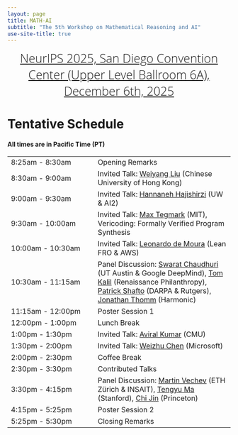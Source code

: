 ```yaml
---
layout: page
title: MATH-AI
subtitle: "The 5th Workshop on Mathematical Reasoning and AI"
use-site-title: true
---
```

<div class="venue" style="font-size: 27px; display: block; font-family: 'Open Sans', 'Helvetica Neue', Helvetica, Arial, sans-serif; font-weight: 300; color: #404040; text-align: center;">
  <a target="_blank" href="https://nips.cc/virtual/2025/workshop/109565">NeurIPS 2025, San Diego Convention Center (Upper Level Ballroom 6A), December 6th, 2025</a>
</div>

# Tentative Schedule



#### All times are in Pacific Time (PT)


<div class="container">
  <div class="row">
    <table class="table">
      <tr>
        <td style="width: 180px;">8:25am - 8:30am</td>
        <td>Opening Remarks</td>
      </tr>
      <tr>
        <td style="width: 180px;">8:30am - 9:00am</td>
        <td>Invited Talk: <a href="https://wyliu.com/" target="_blank">Weiyang Liu</a> (Chinese University of Hong Kong)</td>
      </tr>
      <tr>
        <td style="width: 180px;">9:00am - 9:30am</td>
        <td>Invited Talk: <a href="https://homes.cs.washington.edu/~hannaneh/" target="_blank">Hannaneh Hajishirzi</a> (UW & AI2)</td>
      </tr>
      <tr>
        <td style="width: 180px;">9:30am - 10:00am</td>
        <td>Invited Talk: <a href="https://physics.mit.edu/faculty/max-tegmark/" target="_blank">Max Tegmark</a> (MIT), Vericoding: Formally Verified Program Synthesis</td>
      </tr>
      <tr>
        <td style="width: 180px;">10:00am - 10:30am</td>
        <td>Invited Talk: <a href="https://leodemoura.github.io/" target="_blank">Leonardo de Moura</a> (Lean FRO & AWS)</td>
      </tr>
      <tr>
        <td style="width: 180px;">10:30am - 11:15am</td>
        <td>Panel Discussion: <a href="https://www.cs.utexas.edu/~swarat/" target="_blank">Swarat Chaudhuri</a> (UT Austin & Google DeepMind), <a href="https://www.renaissancephilanthropy.org/team/tom-kalil" target="_blank">Tom Kalil</a> (Renaissance Philanthropy), <a href="https://patrickshafto.com/" target="_blank">Patrick Shafto</a> (DARPA & Rutgers), <a href="https://www.linkedin.com/in/jonathan-thomm/" target="_blank">Jonathan Thomm</a> (Harmonic)</td>
      </tr>
      <tr>
        <td style="width: 180px;">11:15am - 12:00pm</td>
        <td>Poster Session 1</td>
      </tr>
      <tr>
        <td style="width: 180px;">12:00pm - 1:00pm</td>
        <td>Lunch Break</td>
      </tr>
      <tr>
        <td style="width: 180px;">1:00pm - 1:30pm</td>
        <td>Invited Talk: <a href="https://aviralkumar2907.github.io/" target="_blank">Aviral Kumar</a> (CMU)</td>
      </tr>
      <tr>
        <td style="width: 180px;">1:30pm - 2:00pm</td>
        <td>Invited Talk: <a href="https://www.microsoft.com/en-us/research/people/wzchen/" target="_blank">Weizhu Chen</a> (Microsoft)</td>
      </tr>
      <tr>
        <td style="width: 180px;">2:00pm - 2:30pm</td>
        <td>Coffee Break</td>
      </tr>
      <tr>
        <td style="width: 180px;">2:30pm - 3:30pm</td>
        <td>Contributed Talks</td>
      </tr>
      <tr>
        <td style="width: 180px;">3:30pm - 4:15pm</td>
        <td>Panel Discussion: <a href="https://www.cs.utexas.edu/~swarat/" target="_blank">Martin Vechev</a> (ETH Zürich & INSAIT), <a href="https://ai.stanford.edu/~tengyuma/" target="_blank">Tengyu Ma</a> (Stanford), <a href="https://sites.google.com/view/cjin/home" target="_blank">Chi Jin</a> (Princeton)</td>
      </tr>
      <tr>
        <td style="width: 180px;">4:15pm - 5:25pm</td>
        <td>Poster Session 2</td>
      </tr>
      <tr>
        <td style="width: 180px;">5:25pm - 5:30pm</td>
        <td>Closing Remarks</td>
      </tr>
    </table>
  </div>
</div>

